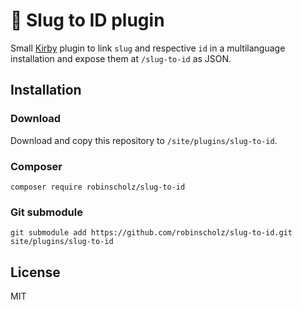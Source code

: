 # 🔄 Slug to ID plugin

Small [Kirby](https://getkirby.com) plugin to link `slug` and respective `id` in a multilanguage installation and expose them at `/slug-to-id` as JSON. 

## Installation

### Download
Download and copy this repository to `/site/plugins/slug-to-id`.

### Composer 
```
composer require robinscholz/slug-to-id
```

### Git submodule
```
git submodule add https://github.com/robinscholz/slug-to-id.git site/plugins/slug-to-id
```

## License
MIT
